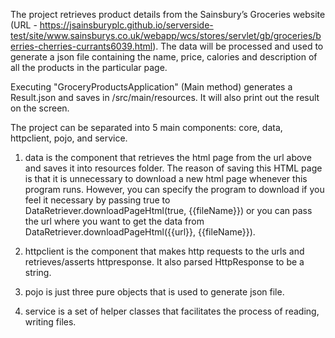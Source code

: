 The project retrieves product details from the Sainsbury’s Groceries website (URL - https://jsainsburyplc.github.io/serverside-test/site/www.sainsburys.co.uk/webapp/wcs/stores/servlet/gb/groceries/berries-cherries-currants6039.html).  The data will be processed and used to generate a json file containing the name, price, calories and description of all the products in the particular page.  

Executing "GroceryProductsApplication" (Main method) generates a Result.json and saves in /src/main/resources.  It will also print out the result on the screen.

The project can be separated into 5 main components: core, data, httpclient, pojo, and service.
1. data is the component that retrieves the html page from the url above and saves it into resources folder.  The reason of saving this HTML page is that it is unnecessary to download a new html page whenever this program runs.  However, you can specify the program to download if you feel it necessary by passing true to DataRetriever.downloadPageHtml(true, {{fileName}}) or you can pass the url where you want to get the data from DataRetriever.downloadPageHtml({{url}}, {{fileName}}).

2. httpclient is the component that makes http requests to the urls and retrieves/asserts httpresponse.  It also parsed HttpResponse to be a string.  

3. pojo is just three pure objects that is used to generate json file.

4. service is a set of helper classes that facilitates the process of reading, writing files.  